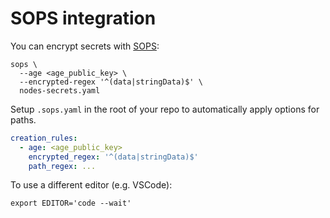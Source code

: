 # SOPS integration

You can encrypt secrets with [SOPS][sops]:

```shell
sops \
  --age <age_public_key> \
  --encrypted-regex '^(data|stringData)$' \
  nodes-secrets.yaml
```

Setup `.sops.yaml` in the root of your repo to automatically apply options for paths.

```yaml
creation_rules:
  - age: <age_public_key>
    encrypted_regex: '^(data|stringData)$'
    path_regex: ...
```

To use a different editor (e.g. VSCode):

```shell
export EDITOR='code --wait'
```

[sops]: https://github.com/getsops/sops
